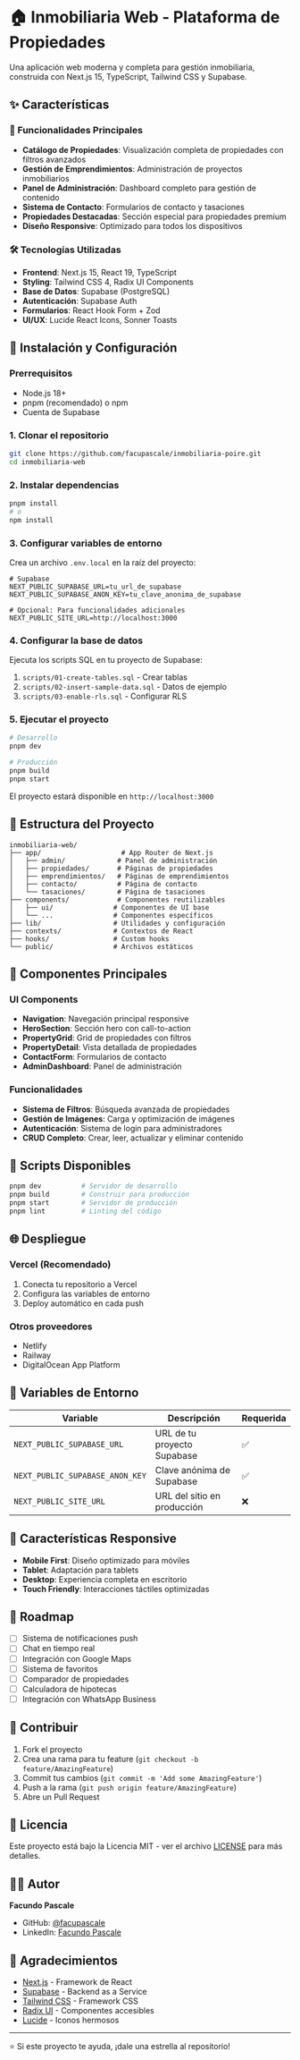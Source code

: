 # 🏠 Inmobiliaria Web - Plataforma de Propiedades

Una aplicación web moderna y completa para gestión inmobiliaria, construida con Next.js 15, TypeScript, Tailwind CSS y Supabase.

## ✨ Características

### 🎯 Funcionalidades Principales

- **Catálogo de Propiedades**: Visualización completa de propiedades con filtros avanzados
- **Gestión de Emprendimientos**: Administración de proyectos inmobiliarios
- **Panel de Administración**: Dashboard completo para gestión de contenido
- **Sistema de Contacto**: Formularios de contacto y tasaciones
- **Propiedades Destacadas**: Sección especial para propiedades premium
- **Diseño Responsive**: Optimizado para todos los dispositivos

### 🛠️ Tecnologías Utilizadas

- **Frontend**: Next.js 15, React 19, TypeScript
- **Styling**: Tailwind CSS 4, Radix UI Components
- **Base de Datos**: Supabase (PostgreSQL)
- **Autenticación**: Supabase Auth
- **Formularios**: React Hook Form + Zod
- **UI/UX**: Lucide React Icons, Sonner Toasts

## 🚀 Instalación y Configuración

### Prerrequisitos

- Node.js 18+
- pnpm (recomendado) o npm
- Cuenta de Supabase

### 1. Clonar el repositorio

```bash
git clone https://github.com/facupascale/inmobiliaria-poire.git
cd inmobiliaria-web
```

### 2. Instalar dependencias

```bash
pnpm install
# o
npm install
```

### 3. Configurar variables de entorno

Crea un archivo `.env.local` en la raíz del proyecto:

```env
# Supabase
NEXT_PUBLIC_SUPABASE_URL=tu_url_de_supabase
NEXT_PUBLIC_SUPABASE_ANON_KEY=tu_clave_anonima_de_supabase

# Opcional: Para funcionalidades adicionales
NEXT_PUBLIC_SITE_URL=http://localhost:3000
```

### 4. Configurar la base de datos

Ejecuta los scripts SQL en tu proyecto de Supabase:

1. `scripts/01-create-tables.sql` - Crear tablas
2. `scripts/02-insert-sample-data.sql` - Datos de ejemplo
3. `scripts/03-enable-rls.sql` - Configurar RLS

### 5. Ejecutar el proyecto

```bash
# Desarrollo
pnpm dev

# Producción
pnpm build
pnpm start
```

El proyecto estará disponible en `http://localhost:3000`

## 📁 Estructura del Proyecto

```
inmobiliaria-web/
├── app/                    # App Router de Next.js
│   ├── admin/             # Panel de administración
│   ├── propiedades/       # Páginas de propiedades
│   ├── emprendimientos/   # Páginas de emprendimientos
│   ├── contacto/          # Página de contacto
│   └── tasaciones/        # Página de tasaciones
├── components/            # Componentes reutilizables
│   ├── ui/               # Componentes de UI base
│   └── ...               # Componentes específicos
├── lib/                  # Utilidades y configuración
├── contexts/             # Contextos de React
├── hooks/                # Custom hooks
└── public/               # Archivos estáticos
```

## 🎨 Componentes Principales

### UI Components

- **Navigation**: Navegación principal responsive
- **HeroSection**: Sección hero con call-to-action
- **PropertyGrid**: Grid de propiedades con filtros
- **PropertyDetail**: Vista detallada de propiedades
- **ContactForm**: Formularios de contacto
- **AdminDashboard**: Panel de administración

### Funcionalidades

- **Sistema de Filtros**: Búsqueda avanzada de propiedades
- **Gestión de Imágenes**: Carga y optimización de imágenes
- **Autenticación**: Sistema de login para administradores
- **CRUD Completo**: Crear, leer, actualizar y eliminar contenido

## 🔧 Scripts Disponibles

```bash
pnpm dev          # Servidor de desarrollo
pnpm build        # Construir para producción
pnpm start        # Servidor de producción
pnpm lint         # Linting del código
```

## 🌐 Despliegue

### Vercel (Recomendado)

1. Conecta tu repositorio a Vercel
2. Configura las variables de entorno
3. Deploy automático en cada push

### Otros proveedores

- Netlify
- Railway
- DigitalOcean App Platform

## 🔐 Variables de Entorno

| Variable                        | Descripción                 | Requerida |
| ------------------------------- | --------------------------- | --------- |
| `NEXT_PUBLIC_SUPABASE_URL`      | URL de tu proyecto Supabase | ✅        |
| `NEXT_PUBLIC_SUPABASE_ANON_KEY` | Clave anónima de Supabase   | ✅        |
| `NEXT_PUBLIC_SITE_URL`          | URL del sitio en producción | ❌        |

## 📱 Características Responsive

- **Mobile First**: Diseño optimizado para móviles
- **Tablet**: Adaptación para tablets
- **Desktop**: Experiencia completa en escritorio
- **Touch Friendly**: Interacciones táctiles optimizadas

## 🎯 Roadmap

- [ ] Sistema de notificaciones push
- [ ] Chat en tiempo real
- [ ] Integración con Google Maps
- [ ] Sistema de favoritos
- [ ] Comparador de propiedades
- [ ] Calculadora de hipotecas
- [ ] Integración con WhatsApp Business

## 🤝 Contribuir

1. Fork el proyecto
2. Crea una rama para tu feature (`git checkout -b feature/AmazingFeature`)
3. Commit tus cambios (`git commit -m 'Add some AmazingFeature'`)
4. Push a la rama (`git push origin feature/AmazingFeature`)
5. Abre un Pull Request

## 📄 Licencia

Este proyecto está bajo la Licencia MIT - ver el archivo [LICENSE](LICENSE) para más detalles.

## 👨‍💻 Autor

**Facundo Pascale**

- GitHub: [@facupascale](https://github.com/facupascale)
- LinkedIn: [Facundo Pascale](https://linkedin.com/in/facupascale)

## 🙏 Agradecimientos

- [Next.js](https://nextjs.org/) - Framework de React
- [Supabase](https://supabase.com/) - Backend as a Service
- [Tailwind CSS](https://tailwindcss.com/) - Framework CSS
- [Radix UI](https://www.radix-ui.com/) - Componentes accesibles
- [Lucide](https://lucide.dev/) - Iconos hermosos

---

⭐ Si este proyecto te ayuda, ¡dale una estrella al repositorio!
